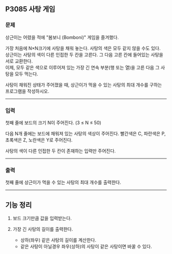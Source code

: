 ## P3085 사탕 게임
### 문제
상근이는 어렸을 적에 "봄보니 (Bomboni)" 게임을 즐겨했다.

가장 처음에 N×N크기에 사탕을 채워 놓는다. 사탕의 색은 모두 같지 않을 수도 있다.  
상근이는 사탕의 색이 다른 인접한 두 칸을 고른다. 그 다음 고른 칸에 들어있는 사탕을 서로 교환한다.  
이제, 모두 같은 색으로 이루어져 있는 가장 긴 연속 부분(행 또는 열)을 고른 다음 그 사탕을 모두 먹는다.

사탕이 채워진 상태가 주어졌을 때, 상근이가 먹을 수 있는 사탕의 최대 개수를 구하는 프로그램을 작성하시오.

---

### 입력
첫째 줄에 보드의 크기 N이 주어진다. (3 ≤ N ≤ 50)

다음 N개 줄에는 보드에 채워져 있는 사탕의 색상이 주어진다. 빨간색은 C, 파란색은 P, 초록색은 Z, 노란색은 Y로 주어진다.

사탕의 색이 다른 인접한 두 칸이 존재하는 입력만 주어진다.

---

### 출력
첫째 줄에 상근이가 먹을 수 있는 사탕의 최대 개수를 출력한다.

---

## 기능 정리

1. 보드 크기만큼 값을 입력받는다.


2. 가장 긴 사탕의 길이를 출력한다.
    - 상하(좌우) 같은 사탕의 길이를 계산한다.
    - 같은 사탕이 아닐경우 좌우(상하)의 사탕이 같은 사탕이면 바꿀 수 있다.
    
